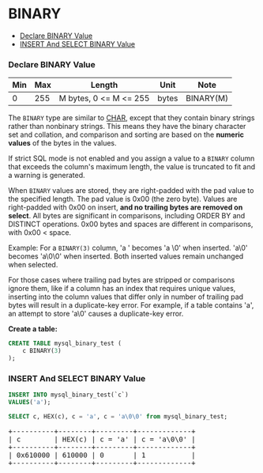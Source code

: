 # BINARY

* [Declare BINARY Value](#declare-binary-value)
* [INSERT And SELECT BINARY Value](#insert-and-select-binary-value)

### Declare BINARY Value
Min | Max | Length | Unit | Note
---|---|---|---|---|
0 | 255 | M bytes, 0 <= M <= 255 | bytes | BINARY(M)

The `BINARY` type are similar to [CHAR](./char.md), except that they contain binary strings rather than nonbinary strings. This means they have the binary character set and collation, and comparison and sorting are based on the **numeric values** of the bytes in the values.

If strict SQL mode is not enabled and you assign a value to a `BINARY` column that exceeds the column's maximum length, the value is truncated to fit and a warning is generated.

When `BINARY` values are stored, they are right-padded with the pad value to the specified length. The pad value is 0x00 (the zero byte). Values are right-padded with 0x00 on insert, **and no trailing bytes are removed on select**. All bytes are significant in comparisons, including ORDER BY and DISTINCT operations. 0x00 bytes and spaces are different in comparisons, with 0x00 < space.

Example: For a `BINARY(3)` column, 'a ' becomes 'a \0' when inserted. 'a\0' becomes 'a\0\0' when inserted. Both inserted values remain unchanged when selected.

For those cases where trailing pad bytes are stripped or comparisons ignore them, like if a column has an index that requires unique values, inserting into the column values that differ only in number of trailing pad bytes will result in a duplicate-key error. For example, if a table contains 'a', an attempt to store 'a\0' causes a duplicate-key error.

**Create a table:**

```sql
CREATE TABLE mysql_binary_test (
    c BINARY(3)
);
```

### INSERT And SELECT BINARY Value
```sql
INSERT INTO mysql_binary_test(`c`)
VALUES('a');

SELECT c, HEX(c), c = 'a', c = 'a\0\0' from mysql_binary_test;
```

<pre>
+----------+--------+---------+-------------+
| c        | HEX(c) | c = 'a' | c = 'a\0\0' |
+----------+--------+---------+-------------+
| 0x610000 | 610000 | 0       | 1           |
+----------+--------+---------+-------------+
</pre>
